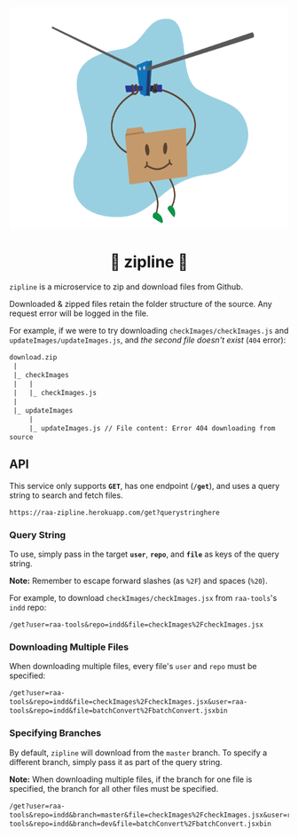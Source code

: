 <div align="center">
    <img src="./docs/zippie-01.png" alt="zippie illustration" height="400">
    <h1>🚠️ zipline 🚠️</h1>
</div>

`zipline` is a microservice to zip and download files from Github.

Downloaded & zipped files retain the folder structure of the source. Any request error will be logged in the file.

For example, if we were to try downloading `checkImages/checkImages.js` and `updateImages/updateImages.js`, and *the second file doesn't exist* (`404` error):
```
download.zip
 |
 |_ checkImages
 |   |
 |   |_ checkImages.js
 |
 |_ updateImages
     |
     |_ updateImages.js // File content: Error 404 downloading from source
```

## API
This service only supports **`GET`**, has one endpoint (**`/get`**), and uses a query string to search and fetch files.
```
https://raa-zipline.herokuapp.com/get?querystringhere
```

### Query String
To use, simply pass in the target **`user`**, **`repo`**, and **`file`** as keys of the query string.

**Note:** Remember to escape forward slashes (as `%2F`) and spaces (`%20`).

For example, to download `checkImages/checkImages.jsx` from `raa-tools`'s `indd` repo:
```
/get?user=raa-tools&repo=indd&file=checkImages%2FcheckImages.jsx
```

### Downloading Multiple Files

When downloading multiple files, every file's `user` and `repo` must be specified:
```
/get?user=raa-tools&repo=indd&file=checkImages%2FcheckImages.jsx&user=raa-tools&repo=indd&file=batchConvert%2FbatchConvert.jsxbin
```

### Specifying Branches
By default, `zipline` will download from the `master` branch. To specify a different branch, simply pass it as part of the query string.

**Note:** When downloading multiple files, if the branch for one file is specified, the branch for all other files must be specified.

```
/get?user=raa-tools&repo=indd&branch=master&file=checkImages%2FcheckImages.jsx&user=raa-tools&repo=indd&branch=dev&file=batchConvert%2FbatchConvert.jsxbin
```

